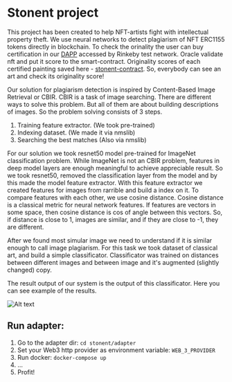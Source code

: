 # Stonent project

This project has been created to help NFT-artists fight with intellectual property theft.
We use neural networks to detect plagiarism of NFT ERC1155 tokens directly in blockchain.
To check the orinality the user can buy certification in our [DAPP](http://stonent.us-east-2.elasticbeanstalk.com/) accessed by Rinkeby test network. Oracle validate nft and put it score to the smart-contract.
Originality scores of each certified painting saved here - [stonent-contract](https://rinkeby.etherscan.io/tx/0x1d3e80be8475b53fcef3a71e65d3a24e14fae47f4dd32e1079cb666585ec358b).
So, everybody can see an art and check its originality score!

Our solution for plagiarism detection is inspired by Content-Based Image Retrieval or CBIR.
 CBIR is a task of image searching. There are different ways to solve this problem.
  But all of them are about building descriptions of images. So the problem solving consists of 3 steps.
1. Training feature extractor. (We took pre-trained)
2. Indexing dataset. (We made it via nmslib)
3. Searching the best matches (Also via nmslib)

For our solution we took resnet50 model pre-trained for ImageNet classification problem.
 While ImageNet is not an CBIR problem, features in deep model layers are enough meaningful to achieve appreciable result.
 So we took resnet50, removed the classification layer from the model and by this made the model feature extractor.
 With this feature extractor we created features for images from rarrible and build a index on it.
 To compare features with each other, we use cosine distance. Cosine distance is a classical metric for neural network features.
 If features are vectors in some space, then cosine distance is cos of angle between this vectors.
  So, if distance is close to 1, images are similar, and if they are close to -1, they are different.
 
After we found most simular image we need to understand if it is similar enough to call image plagiarism. 
 For this task we took dataset of classical art, and build a simple classificator.
  Classificator was trained on distances between different images and between image and it's augmented (slightly changed) copy.

The result output of our system is the output of this classificator. Here you can see example of the results. 


![Alt text](images/output_examples.png?raw=true "Title")


## Run adapter:
1. Go to the adapter dir: `cd stonent/adapter`
2. Set your Web3 http provider as environment variable: `WEB_3_PROVIDER`
3. Run docker: `docker-compose up`
4. ...
5. Profit!
